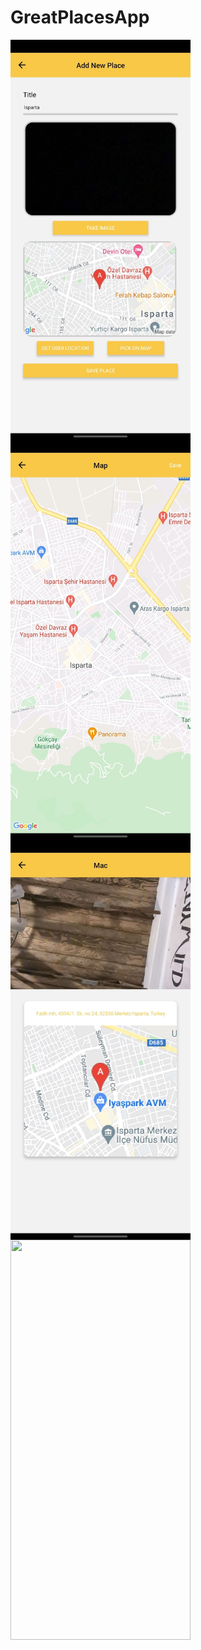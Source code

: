 # GreatPlacesApp

<img align="left" src="https://github.com/halil-seran/GreatPlacesApp/blob/master/assets/GreatPlacesImage1.jpeg?raw=true" width="288" height="640"/>
<img align="left" src="https://github.com/halil-seran/GreatPlacesApp/blob/master/assets/GreatPlacesImage2.jpeg?raw=true" width="288" height="640"/>
<img align="left" src="https://github.com/halil-seran/GreatPlacesApp/blob/master/assets/GreatPlacesImage3.jpeg?raw=true" width="288" height="640"/>
<img align="left" src="https://github.com/halil-seran/GreatPlacesApp/blob/master/assets/GreatPlacesImage4.jpeg?raw=true" width="288" height="640"/>
